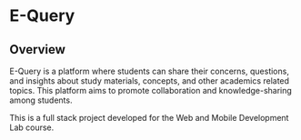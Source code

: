 # E-Query

## Overview
E-Query is a platform where students can share their concerns, questions, and insights about study materials, concepts, and other academics related topics. This platform aims to promote collaboration and knowledge-sharing among students.

This is a full stack project developed for the Web and Mobile Development Lab course.

